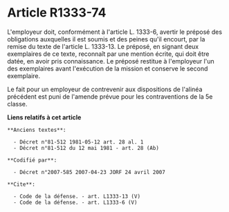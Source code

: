 # Article R1333-74

L'employeur doit, conformément à l'article L. 1333-6, avertir le préposé des obligations auxquelles il est soumis et des
peines qu'il encourt, par la remise du texte de l'article L. 1333-13. Le préposé, en signant deux exemplaires de ce texte,
reconnaît par une mention écrite, qui doit être datée, en avoir pris connaissance. Le préposé restitue à l'employeur l'un des
exemplaires avant l'exécution de la mission et conserve le second exemplaire. 

Le fait pour un employeur de contrevenir aux dispositions de l'alinéa précédent est puni de l'amende prévue pour les
contraventions de la 5e classe.

**Liens relatifs à cet article**

	**Anciens textes**:

	  - Décret n°81-512 1981-05-12 art. 28 al. 1
	  - Décret n°81-512 du 12 mai 1981 - art. 28 (Ab)

	**Codifié par**:

	  - Décret n°2007-585 2007-04-23 JORF 24 avril 2007

	**Cite**:

	  - Code de la défense. - art. L1333-13 (V)
	  - Code de la défense. - art. L1333-6 (V)

